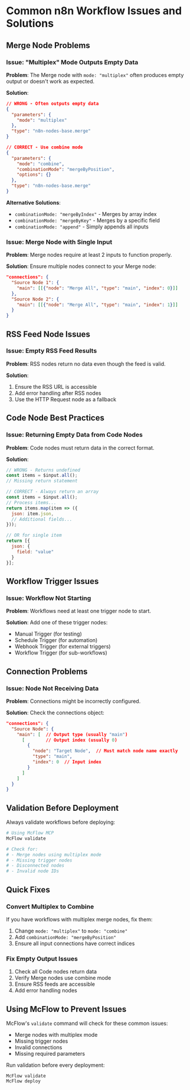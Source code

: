 # Common n8n Workflow Issues and Solutions

## Merge Node Problems

### Issue: "Multiplex" Mode Outputs Empty Data
**Problem**: The Merge node with `mode: "multiplex"` often produces empty output or doesn't work as expected.

**Solution**: 
```json
// WRONG - Often outputs empty data
{
  "parameters": {
    "mode": "multiplex"
  },
  "type": "n8n-nodes-base.merge"
}

// CORRECT - Use combine mode
{
  "parameters": {
    "mode": "combine",
    "combinationMode": "mergeByPosition",
    "options": {}
  },
  "type": "n8n-nodes-base.merge"
}
```

**Alternative Solutions**:
- `combinationMode: "mergeByIndex"` - Merges by array index
- `combinationMode: "mergeByKey"` - Merges by a specific field
- `combinationMode: "append"` - Simply appends all inputs

### Issue: Merge Node with Single Input
**Problem**: Merge nodes require at least 2 inputs to function properly.

**Solution**: Ensure multiple nodes connect to your Merge node:
```json
"connections": {
  "Source Node 1": {
    "main": [[{"node": "Merge All", "type": "main", "index": 0}]]
  },
  "Source Node 2": {
    "main": [[{"node": "Merge All", "type": "main", "index": 1}]]
  }
}
```

## RSS Feed Node Issues

### Issue: Empty RSS Feed Results
**Problem**: RSS nodes return no data even though the feed is valid.

**Solution**: 
1. Ensure the RSS URL is accessible
2. Add error handling after RSS nodes
3. Use the HTTP Request node as a fallback

## Code Node Best Practices

### Issue: Returning Empty Data from Code Nodes
**Problem**: Code nodes must return data in the correct format.

**Solution**:
```javascript
// WRONG - Returns undefined
const items = $input.all();
// Missing return statement

// CORRECT - Always return an array
const items = $input.all();
// Process items...
return items.map(item => ({
  json: item.json,
  // Additional fields...
}));

// OR for single item
return [{
  json: {
    field: "value"
  }
}];
```

## Workflow Trigger Issues

### Issue: Workflow Not Starting
**Problem**: Workflows need at least one trigger node to start.

**Solution**: Add one of these trigger nodes:
- Manual Trigger (for testing)
- Schedule Trigger (for automation)
- Webhook Trigger (for external triggers)
- Workflow Trigger (for sub-workflows)

## Connection Problems

### Issue: Node Not Receiving Data
**Problem**: Connections might be incorrectly configured.

**Solution**: Check the connections object:
```json
"connections": {
  "Source Node": {
    "main": [  // Output type (usually "main")
      [        // Output index (usually 0)
        {
          "node": "Target Node",  // Must match node name exactly
          "type": "main",
          "index": 0  // Input index
        }
      ]
    ]
  }
}
```

## Validation Before Deployment

Always validate workflows before deploying:
```bash
# Using McFlow MCP
McFlow validate

# Check for:
# - Merge nodes using multiplex mode
# - Missing trigger nodes
# - Disconnected nodes
# - Invalid node IDs
```

## Quick Fixes

### Convert Multiplex to Combine
If you have workflows with multiplex merge nodes, fix them:
1. Change `mode: "multiplex"` to `mode: "combine"`
2. Add `combinationMode: "mergeByPosition"`
3. Ensure all input connections have correct indices

### Fix Empty Output Issues
1. Check all Code nodes return data
2. Verify Merge nodes use combine mode
3. Ensure RSS feeds are accessible
4. Add error handling nodes

## Using McFlow to Prevent Issues

McFlow's `validate` command will check for these common issues:
- Merge nodes with multiplex mode
- Missing trigger nodes  
- Invalid connections
- Missing required parameters

Run validation before every deployment:
```
McFlow validate
McFlow deploy
```
